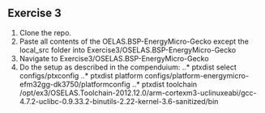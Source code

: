 ## Exercise 3

1. Clone the repo.
2. Paste all contents of the OELAS.BSP-EnergyMicro-Gecko except the local_src folder into Exercise3/OSELAS.BSP-EnergyMicro-Gecko
3. Navigate to Exercise3/OSELAS.BSP-EnergyMicro-Gecko
3. Do the setup as described in the compenduium:
	..* ptxdist select configs/ptxconfig
	..* ptxdist platform configs/platform-energymicro-efm32gg-dk3750/platformconfig
	..* ptxdist toolchain /opt/ex3/OSELAS.Toolchain-2012.12.0/arm-cortexm3-uclinuxeabi/gcc-4.7.2-uclibc-0.9.33.2-binutils-2.22-kernel-3.6-sanitized/bin
